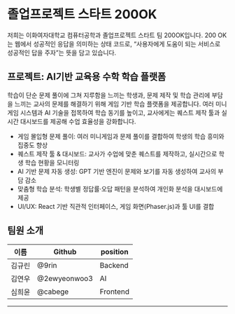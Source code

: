 # 졸업프로젝트 스타트 200OK
저희는 이화여자대학교 컴퓨터공학과 졸업프로젝트 스타트 팀 200OK입니다.
200 OK는 웹에서 성공적인 응답을 의미하는 상태 코드로,
“사용자에게 도움이 되는 서비스로 성공적인 답을 주자”는 뜻을 담고 있습니다.

## 프로젝트: AI기반 교육용 수학 학습 플랫폼
학습이 단순 문제 풀이에 그쳐 지루함을 느끼는 학생과, 문제 제작 및 학습 관리에 부담을 느끼는 교사의 문제를 해결하기 위해 게임 기반 학습 플랫폼을 제공합니다. 여러 미니게임 시스템과 AI 기술을 접목하여 학습 동기를 높이고, 교사에게는 퀘스트 제작 툴과 실시간 대시보드를 제공해 수업 효율성을 강화합니다.

- 게임 몰입형 문제 풀이: 여러 미니게임과 문제 풀이를 결합하여 학생의 학습 흥미와 집중도 향상
- 퀘스트 제작 툴 & 대시보드: 교사가 수업에 맞춘 퀘스트를 제작하고, 실시간으로 학생 학습 현황을 모니터링
- AI 기반 문제 자동 생성: GPT 기반 엔진이 문제와 보기를 자동 생성하여 교사의 부담 감소
- 맞춤형 학습 분석: 학생별 정답률·오답 패턴을 분석하여 개인화 분석을 대시보드에 제공 
- UI/UX: React 기반 직관적 인터페이스, 게임 화면(Phaser.js)과 툴 UI를 결합

## 팀원 소개 
| 이름 | Github | position |
| --- | --- | --- |
| 김규린 | @9rin |  Backend  |
| 김연우 | @2ewyeonwoo3|  AI  |
| 심희윤 | @cabege |  Frontend  |
---
